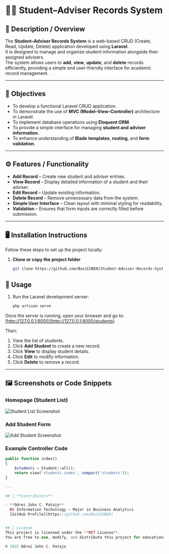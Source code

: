 # 🧑‍🎓 Student–Adviser Records System

## 📘 Description / Overview
The **Student–Adviser Records System** is a web-based CRUD (Create, Read, Update, Delete) application developed using **Laravel**.  
It is designed to manage and organize student information alongside their assigned advisers.  
The system allows users to **add**, **view**, **update**, and **delete** records efficiently, providing a simple and user-friendly interface for academic record management.

---

## 🎯 Objectives
- To develop a functional Laravel CRUD application.
- To demonstrate the use of **MVC (Model–View–Controller)** architecture in Laravel.
- To implement database operations using **Eloquent ORM**.
- To provide a simple interface for managing **student and adviser information**.
- To enhance understanding of **Blade templates**, **routing**, and **form validation**.

---

## ⚙️ Features / Functionality
- **Add Record** – Create new student and adviser entries.
- **View Record** – Display detailed information of a student and their adviser.
- **Edit Record** – Update existing information.
- **Delete Record** – Remove unnecessary data from the system.
- **Simple User Interface** – Clean layout with minimal styling for readability.
- **Validation** – Ensures that form inputs are correctly filled before submission.

---

## 🖥️ Installation Instructions
Follow these steps to set up the project locally:

1. **Clone or copy the project folder**
   ```bash
   git clone https://github.com/Bas1CUBER/Student-Adviser-Records-System.git

## 🚀 Usage

1. Run the Laravel development server:
   ```bash
   php artisan serve

Once the server is running, open your browser and go to:
[http://127.0.0.1:8000](http://127.0.0.1:8000/students)

Then:
1. View the list of students.
2. Click **Add Student** to create a new record.
3. Click **View** to display student details.
4. Click **Edit** to modify information.
5. Click **Delete** to remove a record.
---

## 🖼️ **Screenshots or Code Snippets**

### Homepage (Student List)
![Student List Screenshot](public/images/StudentList.png)

### Add Student Form
![Add Student Screenshot](public/images/AddStudent.png)

### Example Controller Code
```php
public function index()
{
    $students = Student::all();
    return view('students.index', compact('students'));
}

---

## 👥 **Contributors**

- **Odrei John C. Patajo**  
  BS Information Technology – Major in Business Analytics  
  [GitHub Profile](https://github.com/Bas1CUBER)


## 📄 License
This project is licensed under the **MIT License**.  
You are free to use, modify, and distribute this project for educational purposes.

© 2025 Odrei John C. Patajo